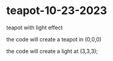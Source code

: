 # teapot-10-23-2023
teapot with light effect

the code will create a teapot in (0,0,0)

the code will create a light at (3,3,3);
